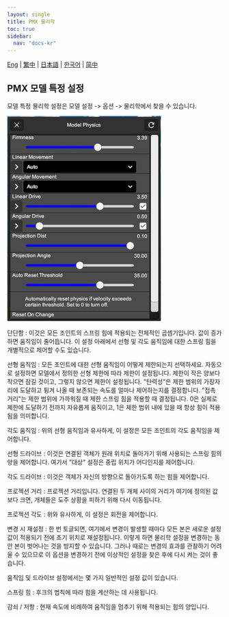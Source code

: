 ```yaml
---
layout: single
title: PMX 물리학
toc: true
sidebar:
  nav: "docs-kr"
---
```

[Eng](/kr/dancexr/features/pmx_physics) | [繁中](/tw/kr/dancexr/features/pmx_physics) | [日本語](/jp/kr/dancexr/features/pmx_physics) | [한국어](/kr/kr/dancexr/features/pmx_physics) | [简中](/zh/kr/dancexr/features/pmx_physics)


## PMX 모델 특정 설정
모델 특정 물리학 설정은 모델 설정 -> 옵션 -> 물리학에서 찾을 수 있습니다.

![모델 물리학](/images/model-physics.png)

단단함
:  이것은 모든 조인트의 스프링 힘에 적용되는 전체적인 곱셈기입니다. 값이 증가하면 움직임이 줄어듭니다. 이 설정 아래에서 선형 및 각도 움직임에 대한 스프링 힘을 개별적으로 제어할 수도 있습니다.

선형 움직임
:  모든 조인트에 대한 선형 움직임이 어떻게 제한되는지 선택하세요. 자동으로 설정하면 모델에서 정의한 선형 제한에 따라 제한이 설정됩니다. 제한이 작은 양보다 작으면 잠길 것이고, 그렇지 않으면 제한이 설정됩니다. "탄력성"은 제한 범위의 가장자리에 도달하고 튕겨 나올 때 보존되는 속도를 얼마나 제어하는지를 결정합니다. "접촉 거리"는 제한 범위에 가까워질 때 제한 스프링 힘을 적용할 때 결정됩니다. 0은 실제로 제한에 도달하기 전까지 자유롭게 움직이고, 1은 제한 범위 내에 있을 때 항상 힘이 적용됨을 의미합니다.

각도 움직임
:  위의 선형 움직임과 유사하게, 이 설정은 모든 조인트의 각도 움직임을 제어합니다.

선형 드라이브
:  이것은 연결된 객체가 원래 위치로 돌아가기 위해 사용되는 스프링 힘의 양을 제어합니다. 여기서 "대상" 설정은 중립 위치가 어디인지를 제어합니다.

각도 드라이브
:  이것은 객체가 자신의 방향으로 돌아가도록 하는 힘을 제어합니다.

프로젝션 거리
:  프로젝션 거리입니다. 연결된 두 개체 사이의 거리가 여기에 정의된 값보다 크면, 개체들은 도주 상황을 피하기 위해 다시 이동됩니다.

프로젝션 각도
:  위와 유사하게, 이 설정은 회전을 제어합니다.

변경 시 재설정
:  한 번 토글되면, 여기에서 변경이 발생할 때마다 모든 본은 새로운 설정 값이 적용되기 전에 초기 위치로 재설정됩니다. 이렇게 하면 물리학 설정을 변경하는 동안 본이 벗어나는 것을 방지할 수 있습니다. 그러나 때로는 변경의 효과를 관찰하기 어려울 수 있으므로 이 옵션을 변경하기 전에 이상적인 설정을 찾은 후에 다시 켜는 것이 좋습니다.

움직임 및 드라이브 설정에서는 몇 가지 일반적인 설정 값이 있습니다.

스프링 힘
:  후크의 법칙에 따라 힘을 계산하는 데 사용됩니다.

감쇠 / 저항
:  현재 속도에 비례하여 움직임을 멈추기 위해 적용되는 힘의 양입니다.